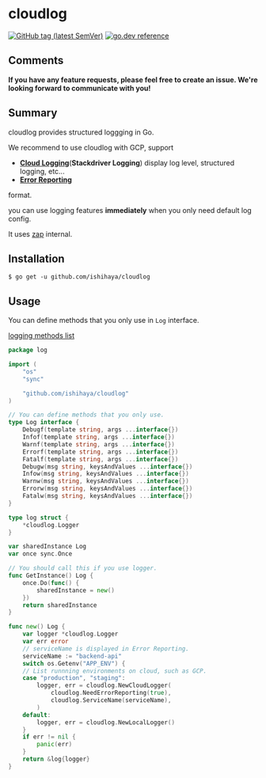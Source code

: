 # cloudlog

[![GitHub tag (latest SemVer)](https://img.shields.io/github/v/tag/ishihaya/cloudlog)](https://github.com/ishihaya/cloudlog/releases)
[![go.dev reference](https://img.shields.io/badge/go.dev-reference-007d9c?logo=go&logoColor=white)](https://pkg.go.dev/github.com/ishihaya/cloudlog)

## Comments

**If you have any feature requests, please feel free to create an issue. We're looking forward to communicate with you!**

## Summary

cloudlog provides structured loggging in Go.

We recommend to use cloudlog with GCP, 
support 
- **[Cloud Logging](https://cloud.google.com/logging/docs/how-to)**(**Stackdriver Logging**) display log level, structured logging, etc...
- **[Error Reporting](https://cloud.google.com/error-reporting/docs/formatting-error-messages)**

format.

you can use logging features **immediately** when you only need default log config.

It uses [zap](https://github.com/uber-go/zap) internal.

## Installation

```
$ go get -u github.com/ishihaya/cloudlog
```

## Usage

You can define methods that you only use in `Log` interface.

[logging methods list](./logger.go)

```go
package log

import (
	"os"
	"sync"

	"github.com/ishihaya/cloudlog"
)

// You can define methods that you only use.
type Log interface {
	Debugf(template string, args ...interface{})
	Infof(template string, args ...interface{})
	Warnf(template string, args ...interface{})
	Errorf(template string, args ...interface{})
	Fatalf(template string, args ...interface{})
	Debugw(msg string, keysAndValues ...interface{})
	Infow(msg string, keysAndValues ...interface{})
	Warnw(msg string, keysAndValues ...interface{})
	Errorw(msg string, keysAndValues ...interface{})
	Fatalw(msg string, keysAndValues ...interface{})
}

type log struct {
	*cloudlog.Logger
}

var sharedInstance Log
var once sync.Once

// You should call this if you use logger.
func GetInstance() Log {
	once.Do(func() {
		sharedInstance = new()
	})
	return sharedInstance
}

func new() Log {
	var logger *cloudlog.Logger
	var err error
	// serviceName is displayed in Error Reporting.
	serviceName := "backend-api"
	switch os.Getenv("APP_ENV") {
	// List runnning environments on cloud, such as GCP.
	case "production", "staging":
		logger, err = cloudlog.NewCloudLogger(
			cloudlog.NeedErrorReporting(true),
			cloudlog.ServiceName(serviceName),
		)
	default:
		logger, err = cloudlog.NewLocalLogger()
	}
	if err != nil {
		panic(err)
	}
	return &log{logger}
}
```
